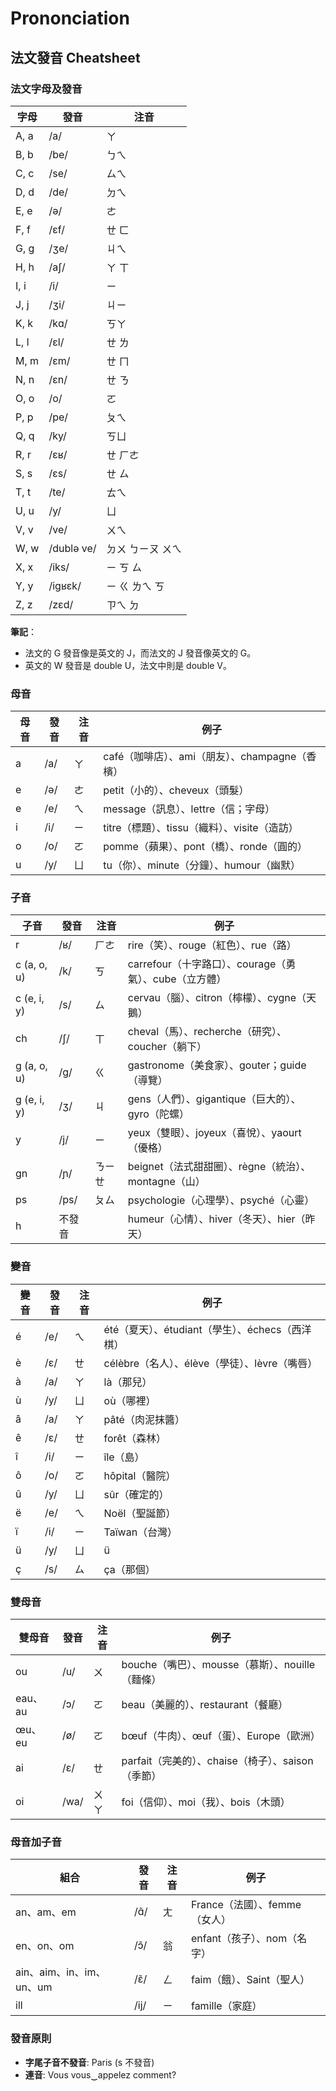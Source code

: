 # Prononciation

## 法文發音 Cheatsheet

### 法文字母及發音

| 字母  | 發音  | 注音  |
| --- | --- | --- |
| A, a | /a/ | ㄚ |
| B, b | /be/ | ㄅㄟ |
| C, c | /se/ | ㄙㄟ |
| D, d | /de/ | ㄉㄟ |
| E, e | /ə/ | ㄜ |
| F, f | /ɛf/ | ㄝ ㄈ |
| G, g | /ʒe/ | ㄐㄟ |
| H, h | /aʃ/ | ㄚ ㄒ |
| I, i | /i/ | ㄧ |
| J, j | /ʒi/ | ㄐㄧ |
| K, k | /kɑ/ | ㄎㄚ |
| L, l | /ɛl/ | ㄝ ㄌ |
| M, m | /ɛm/ | ㄝ ㄇ |
| N, n | /ɛn/ | ㄝ ㄋ |
| O, o | /o/ | ㄛ |
| P, p | /pe/ | ㄆㄟ |
| Q, q | /ky/ | ㄎㄩ |
| R, r | /ɛʁ/ | ㄝ ㄏㄜ |
| S, s | /ɛs/ | ㄝ ㄙ |
| T, t | /te/ | ㄊㄟ |
| U, u | /y/ | ㄩ |
| V, v | /ve/ | ㄨㄟ |
| W, w | /dublə ve/ | ㄉㄨ ㄅㄧㄡ ㄨㄟ |
| X, x | /iks/ | ㄧ ㄎ ㄙ |
| Y, y | /igʁɛk/ | ㄧ ㄍ ㄌㄟ ㄎ |
| Z, z | /zɛd/ | ㄗㄟ ㄉ |

**筆記**：

- 法文的 G 發音像是英文的 J，而法文的 J 發音像英文的 G。
- 英文的 W 發音是 double U，法文中則是 double V。

### 母音

| 母音 | 發音 | 注音 | 例子 |
| --- | --- | --- | --- |
| a   | /a/ | ㄚ | café（咖啡店）、ami（朋友）、champagne（香檳）|
| e   | /ə/ | ㄜ | petit（小的）、cheveux（頭髮）|
| e   | /e/ | ㄟ | message（訊息）、lettre（信；字母）|
| i   | /i/ | ㄧ | titre（標題）、tissu（織料）、visite（造訪）|
| o   | /o/ | ㄛ | pomme（蘋果）、pont（橋）、ronde（圓的）|
| u   | /y/ | ㄩ | tu（你）、minute（分鐘）、humour（幽默）|

### 子音

| 子音 | 發音 | 注音 | 例子 |
| --- | --- | --- | --- |
| r   | /ʁ/ | ㄏㄜ | rire（笑）、rouge（紅色）、rue（路）|
| c (a, o, u) | /k/ | ㄎ | carrefour（十字路口）、courage（勇氣）、cube（立方體）|
| c (e, i, y) | /s/ | ㄙ | cervau（腦）、citron（檸檬）、cygne（天鵝）|
| ch  | /ʃ/ | ㄒ | cheval（馬）、recherche（研究）、coucher（躺下）|
| g (a, o, u) | /g/ | ㄍ | gastronome（美食家）、gouter；guide（導覽）|
| g (e, i, y) | /ʒ/ | ㄐ | gens（人們）、gigantique（巨大的）、gyro（陀螺）|
| y   | /j/ | ㄧ | yeux（雙眼）、joyeux（喜悅）、yaourt（優格）|
| gn  | /ɲ/ | ㄋㄧㄝ | beignet（法式甜甜圈）、règne（統治）、montagne（山）|
| ps  | /ps/ | ㄆㄙ | psychologie（心理學）、psyché（心靈）|
| h   | 不發音 | | humeur（心情）、hiver（冬天）、hier（昨天）|

### 變音

| 變音 | 發音 | 注音 | 例子 |
| --- | --- | --- | --- |
| é   | /e/ | ㄟ | été（夏天）、étudiant（學生）、échecs（西洋棋）|
| è   | /ɛ/ | ㄝ | célèbre（名人）、élève（學徒）、lèvre（嘴唇）|
| à   | /a/ | ㄚ | là（那兒）|
| ù   | /y/ | ㄩ | où（哪裡）|
| â   | /a/ | ㄚ | pâté（肉泥抹醬）|
| ê   | /ɛ/ | ㄝ | forêt（森林）|
| î   | /i/ | ㄧ | île（島）|
| ô   | /o/ | ㄛ | hôpital（醫院）|
| û   | /y/ | ㄩ | sûr（確定的）|
| ë   | /e/ | ㄟ | Noël（聖誕節）|
| ï   | /i/ | ㄧ | Taïwan（台灣）|
| ü   | /y/ | ㄩ | ü |
| ç   | /s/ | ㄙ | ça（那個）|

### 雙母音

| 雙母音 | 發音 | 注音 | 例子 |
| --- | --- | --- | --- |
| ou  | /u/ | ㄨ | bouche（嘴巴）、mousse（慕斯）、nouille（麵條）|
| eau、au | /ɔ/ | ㄛ | beau（美麗的）、restaurant（餐廳）|
| œu、eu | /ø/ | ㄛ | bœuf（牛肉）、œuf（蛋）、Europe（歐洲）|
| ai  | /ɛ/ | ㄝ | parfait（完美的）、chaise（椅子）、saison（季節）|
| oi  | /wa/ | ㄨㄚ | foi（信仰）、moi（我）、bois（木頭）|

### 母音加子音

| 組合 | 發音 | 注音 | 例子 |
| --- | --- | --- | --- |
| an、am、em | /ɑ̃/ | ㄤ | France（法國）、femme（女人）|
| en、on、om | /ɔ̃/ | 翁 | enfant（孩子）、nom（名字）|
| ain、aim、in、im、un、um | /ɛ̃/ | ㄥ | faim（餓）、Saint（聖人）|
| ill | /ij/ | ㄧ | famille（家庭）|

### 發音原則

- **字尾子音不發音**: Paris (s 不發音)
- **連音**: Vous vous‿appelez comment?
